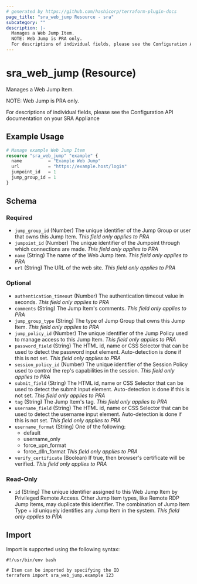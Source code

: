 ```yaml
---
# generated by https://github.com/hashicorp/terraform-plugin-docs
page_title: "sra_web_jump Resource - sra"
subcategory: ""
description: |-
  Manages a Web Jump Item.
  NOTE: Web Jump is PRA only.
  For descriptions of individual fields, please see the Configuration API documentation on your SRA Appliance
---
```


# sra_web_jump (Resource)

Manages a Web Jump Item.

NOTE: Web Jump is PRA only.

For descriptions of individual fields, please see the Configuration API documentation on your SRA Appliance

## Example Usage

```terraform
# Manage example Web Jump Item
resource "sra_web_jump" "example" {
  name          = "Example Web Jump"
  url           = "https://example.host/login"
  jumpoint_id   = 1
  jump_group_id = 1
}
```

<!-- schema generated by tfplugindocs -->
## Schema

### Required

- `jump_group_id` (Number) The unique identifier of the Jump Group or user that owns this Jump Item. _This field only applies to PRA_
- `jumpoint_id` (Number) The unique identifier of the Jumpoint through which connections are made. _This field only applies to PRA_
- `name` (String) The name of the Web Jump Item. _This field only applies to PRA_
- `url` (String) The URL of the web site. _This field only applies to PRA_

### Optional

- `authentication_timeout` (Number) The authentication timeout value in seconds. _This field only applies to PRA_
- `comments` (String) The Jump Item's comments. _This field only applies to PRA_
- `jump_group_type` (String) The type of Jump Group that owns this Jump Item. _This field only applies to PRA_
- `jump_policy_id` (Number) The unique identifier of the Jump Policy used to manage access to this Jump Item. _This field only applies to PRA_
- `password_field` (String) The HTML id, name or CSS Selector that can be used to detect the password input element. Auto-detection is done if this is not set. _This field only applies to PRA_
- `session_policy_id` (Number) The unique identifier of the Session Policy used to control the rep's capabilities in the session. _This field only applies to PRA_
- `submit_field` (String) The HTML id, name or CSS Selector that can be used to detect the submit input element. Auto-detection is done if this is not set. _This field only applies to PRA_
- `tag` (String) The Jump Item's tag. _This field only applies to PRA_
- `username_field` (String) The HTML id, name or CSS Selector that can be used to detect the username input element. Auto-detection is done if this is not set. _This field only applies to PRA_
- `username_format` (String) One of the following:
  * default
  * username_only
  * force_upn_format
  * force_dlln_format
 _This field only applies to PRA_
- `verify_certificate` (Boolean) If true, then browser's certificate will be verified. _This field only applies to PRA_

### Read-Only

- `id` (String) The unique identifier assigned to this Web Jump Item by Privileged Remote Access. Other Jump Item types, like Remote RDP Jump Items, may duplicate this identifier. The combination of Jump Item Type + id uniquely identifies any Jump Item in the system.
 _This field only applies to PRA_

## Import

Import is supported using the following syntax:

```shell
#!/usr/bin/env bash

# Item can be imported by specifying the ID
terraform import sra_web_jump.example 123
```
